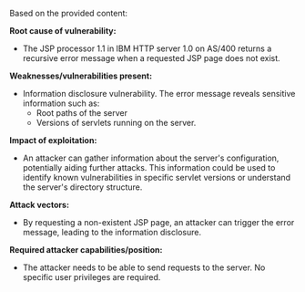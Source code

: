 Based on the provided content:

**Root cause of vulnerability:**
- The JSP processor 1.1 in IBM HTTP server 1.0 on AS/400 returns a recursive error message when a requested JSP page does not exist.

**Weaknesses/vulnerabilities present:**
- Information disclosure vulnerability. The error message reveals sensitive information such as:
    - Root paths of the server
    - Versions of servlets running on the server.

**Impact of exploitation:**
- An attacker can gather information about the server's configuration, potentially aiding further attacks. This information could be used to identify known vulnerabilities in specific servlet versions or understand the server's directory structure.

**Attack vectors:**
- By requesting a non-existent JSP page, an attacker can trigger the error message, leading to the information disclosure.

**Required attacker capabilities/position:**
- The attacker needs to be able to send requests to the server. No specific user privileges are required.